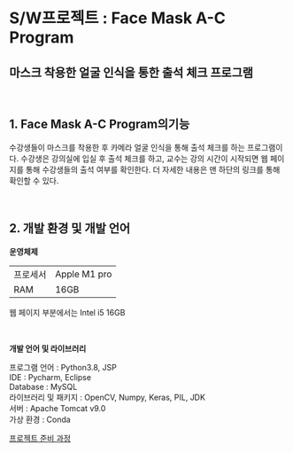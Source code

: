 # S/W프로젝트 : Face Mask A-C Program
## 마스크 착용한 얼굴 인식을 통한 출석 체크 프로그램

<br>

## 1. Face Mask A-C Program의기능
수강생들이 마스크를 착용한 후 카메라 얼굴 인식을 통해 출석 체크를 하는 프로그램이다. 수강생은 강의실에 입실 후 출석 체크를 하고, 교수는 강의 시간이 시작되면 웹 페이지를 통해 수강생들의 출석 여부를 확인한다. 더 자세한 내용은 맨 하단의 링크를 통해 확인할 수 있다.

<br>

## 2. 개발 환경 및 개발 언어
<b>운영체제</b>
<table>
  <tr><td> 프로세서 <td> Apple M1 pro  </td></tr>
    <tr><td> RAM </td> <td> 16GB </td></tr>
  </table>

웹 페이지 부분에서는 Intel i5 16GB

<br>

<b>개발 언어 및 라이브러리 </b>

프로그램 언어 : Python3.8, JSP<br>
IDE : Pycharm, Eclipse <br>
Database : MySQL <br>
라이브러리 및 패키지 : OpenCV, Numpy, Keras, PIL, JDK <br>
서버 : Apache Tomcat v9.0 <br>
가상 환경 : Conda <br>




<a href="https://velog.io/@haansohee/SW-프로젝트-준비-과정-1"> 프로젝트 준비 과정 </a>
